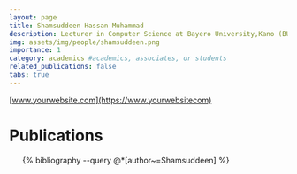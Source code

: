 ```yaml
---
layout: page
title: Shamsuddeen Hassan Muhammad
description: Lecturer in Computer Science at Bayero University,Kano (BUK)
img: assets/img/people/shamsuddeen.png
importance: 1
category: academics #academics, associates, or students
related_publications: false
tabs: true
---
```


[www.yourwebsite.com](https://www.yourwebsitecom)

# Publications

<ul>
  {% bibliography --query @*[author~=Shamsuddeen] %}
</ul>
